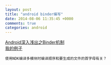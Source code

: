 ```yaml
---
layout: post
title: "android binder编写"
date: 2014-08-06 11:35:45 +0000
comments: true
categories: android
---
```


[Android深入浅出之Binder机制](http://www.cnblogs.com/innost/archive/2011/01/09/1931456.html)    
[我的例子](https://github.com/zhangshy/myTest/tree/master/binder)       

    使用NDK编译多模块时编译顺序和要生成的文件的首字母有关？
